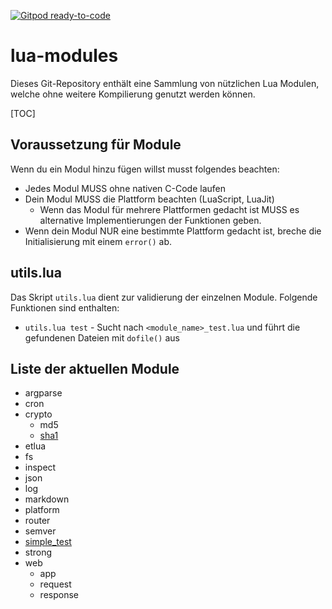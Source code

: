 [![Gitpod ready-to-code](https://img.shields.io/badge/Gitpod-ready--to--code-blue?logo=gitpod)](https://gitpod.io/#https://github.com/stevenkl/lua-modules)

# lua-modules
Dieses Git-Repository enthält eine Sammlung von nützlichen Lua Modulen, welche ohne weitere Kompilierung genutzt werden können.



[TOC]


## Voraussetzung für Module
Wenn du ein Modul hinzu fügen willst musst folgendes beachten:
* Jedes Modul MUSS ohne nativen C-Code laufen
* Dein Modul MUSS die Plattform beachten (LuaScript, LuaJit)
  * Wenn das Modul für mehrere Plattformen gedacht ist MUSS es alternative Implementierungen der Funktionen geben.
* Wenn dein Modul NUR eine bestimmte Plattform gedacht ist, breche die Initialisierung mit einem `error()` ab.


## utils.lua
Das Skript `utils.lua` dient zur validierung der einzelnen Module. Folgende Funktionen sind enthalten:
* `utils.lua test` - Sucht nach `<module_name>_test.lua` und führt die gefundenen Dateien mit `dofile()` aus


## Liste der aktuellen Module
* argparse
* cron
* crypto
  * md5
  * [sha1](./crypto/sha1/README.md)
* etlua
* fs
* inspect
* json
* log
* markdown
* platform
* router
* semver
* [simple_test](./simple_test/README.md)
* strong
* web
  * app
  * request
  * response
